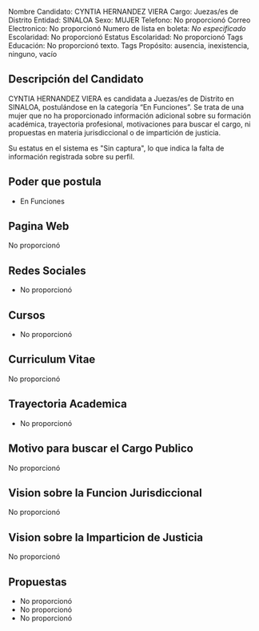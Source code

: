 Nombre Candidato: CYNTIA HERNANDEZ VIERA
Cargo: Juezas/es de Distrito
Entidad: SINALOA
Sexo: MUJER
Telefono: No proporcionó
Correo Electronico: No proporcionó
Numero de lista en boleta: *No especificado*
Escolaridad: No proporcionó
Estatus Escolaridad: No proporcionó
Tags Educación: No proporcionó texto.
Tags Propósito: ausencia, inexistencia, ninguno, vacío


## Descripción del Candidato 

CYNTIA HERNANDEZ VIERA es candidata a Juezas/es de Distrito en SINALOA, postulándose en la categoría “En Funciones”.  Se trata de una mujer que no ha proporcionado información adicional sobre su formación académica, trayectoria profesional, motivaciones para buscar el cargo, ni propuestas en materia jurisdiccional o de impartición de justicia.

Su estatus en el sistema es "Sin captura", lo que indica la falta de información registrada sobre su perfil.


## Poder que postula

- En Funciones


## Pagina Web

No proporcionó


## Redes Sociales

- No proporcionó


## Cursos

- No proporcionó


## Curriculum Vitae

No proporcionó


## Trayectoria Academica

- No proporcionó


## Motivo para buscar el Cargo Publico

No proporcionó


## Vision sobre la Funcion Jurisdiccional

No proporcionó


## Vision sobre la Imparticion de Justicia

No proporcionó


## Propuestas

- No proporcionó
- No proporcionó
- No proporcionó

